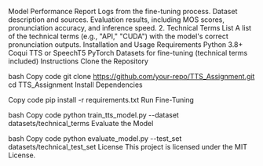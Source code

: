 Model Performance Report
Logs from the fine-tuning process.
Dataset description and sources.
Evaluation results, including MOS scores, pronunciation accuracy, and inference speed.
2. Technical Terms List
A list of the technical terms (e.g., "API," "CUDA") with the model's correct pronunciation outputs.
Installation and Usage
Requirements
Python 3.8+
Coqui TTS or SpeechT5
PyTorch
Datasets for fine-tuning (technical terms included)
Instructions
Clone the Repository

bash
Copy code
git clone https://github.com/your-repo/TTS_Assignment.git
cd TTS_Assignment
Install Dependencies

Copy code
pip install -r requirements.txt
Run Fine-Tuning

bash
Copy code
python train_tts_model.py --dataset datasets/technical_terms
Evaluate the Model

bash
Copy code
python evaluate_model.py --test_set datasets/technical_test_set
License
This project is licensed under the MIT License.

